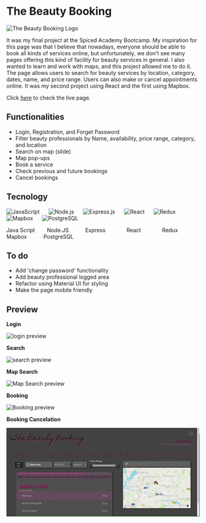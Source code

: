 # The Beauty Booking
![The Beauty Booking Logo](https://auspic.s3.eu-central-1.amazonaws.com/bPiwo-H3q0v6oEzG0LKX.png) 

It was my final project at the Spiced Academy Bootcamp. My inspiration for this page was that I believe that nowadays, everyone should be able to book all kinds of services online, but unfortunately, we don't see many pages offering this kind of facility for beauty services in general. I also wanted to learn and work with maps, and this project allowed me to do it.
The page allows users to search for beauty services by location, category, dates, name, and price range. Users can also make or cancel appointments online.
It was my second project using React and the first using Mapbox.

Click *[here](https://thebeautybooking.herokuapp.com/)* to check the live page.

## Functionalities

- Login, Registration, and Forget Password
- Filter beauty professionals by Name, availability, price range, category, and location 
- Search on map (slide)
- Map pop-ups
- Book a service
- Check previous and future bookings
- Cancel bookings


## Tecnology

<img alt="JavaScript" src="https://simpleicons.org/icons/javascript.svg" width=80 heigth=80> &nbsp;&nbsp;&nbsp;&nbsp; 
<img alt="Node.js" src="https://simpleicons.org/icons/nodedotjs.svg" width=80 heigth=80> &nbsp;&nbsp;&nbsp;&nbsp; 
<img alt="Express.js" src="https://simpleicons.org/icons/express.svg" width=80 heigth=80> &nbsp;&nbsp;&nbsp;&nbsp; 
<img alt="React" src="https://simpleicons.org/icons/react.svg" width=80 heigth=80> &nbsp;&nbsp;&nbsp;&nbsp; 
<img alt="Redux" src="https://simpleicons.org/icons/redux.svg" width=80 heigth=80> &nbsp;&nbsp;&nbsp;&nbsp; 
<img alt="Mapbox" src="https://simpleicons.org/icons/mapbox.svg" width=80 heigth=80> &nbsp;&nbsp;&nbsp;&nbsp; 
<img alt="PostgreSQL" src="https://simpleicons.org/icons/postgresql.svg" width=80 heigth=80>

<div heigth=40>Java Script &nbsp;&nbsp;&nbsp;&nbsp;&nbsp;&nbsp; Node.JS &nbsp;&nbsp;&nbsp;&nbsp;&nbsp;&nbsp;&nbsp;&nbsp;&nbsp; 
Express &nbsp;&nbsp;&nbsp;&nbsp;&nbsp;&nbsp;&nbsp;&nbsp;&nbsp;&nbsp;&nbsp;&nbsp; React &nbsp;&nbsp;&nbsp;&nbsp;&nbsp;&nbsp;&nbsp;&nbsp;&nbsp;&nbsp;&nbsp;&nbsp;
Redux &nbsp;&nbsp;&nbsp;&nbsp;&nbsp;&nbsp;&nbsp;&nbsp;&nbsp;&nbsp; Mapbox &nbsp;&nbsp;&nbsp;&nbsp;&nbsp;&nbsp;&nbsp;&nbsp;&nbsp;
 PostgreSQL</div>

## To do

- Add 'change password' functionality
- Add beauty professional logged area
- Refactor using Material UI for styling
- Make the page mobile friendly

## Preview

**Login**

<img alt='login preview' src='/client/public/TBB-login.gif'>

**Search**

<img alt='search preview' src='/client/public/TBB-search.gif'>

**Map Search**

<img alt='Map Search preview' src='/client/public/TBB-map-search.gif'>

**Booking**

<img alt='Booking preview' src='/client/public/TBB-booking.gif'>

**Booking Cancelation**

<img alt='login preview' src='/client/public/TBB-booking-cancelation.gif'>
